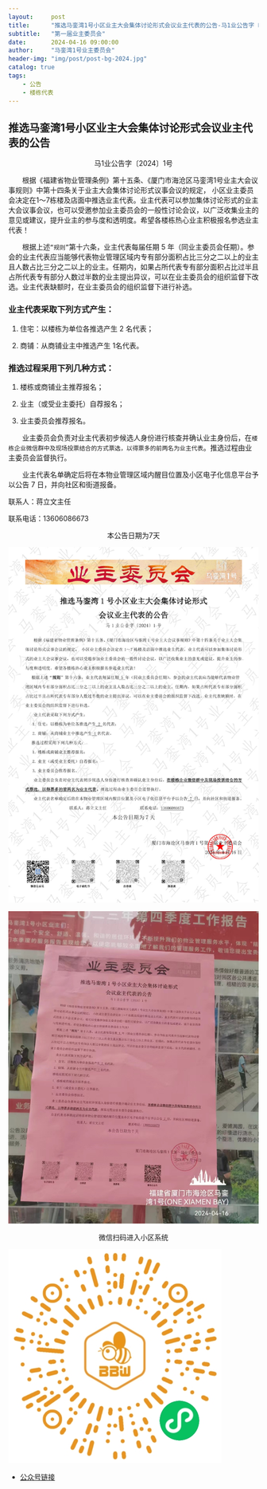 ```yaml
---
layout:     post
title:      "推选马銮湾1号小区业主大会集体讨论形式会议业主代表的公告-马1业公告字〔2024〕1号"
subtitle:   "第一届业主委员会"
date:       2024-04-16 09:00:00
author:     "马銮湾1号业主委员会"
header-img: "img/post/post-bg-2024.jpg"
catalog: true
tags:
    - 公告
    - 楼栋代表
---
```




## 推选马銮湾1号小区业主大会集体讨论形式会议业主代表的公告
<center>马1业公告字〔2024〕1号</center>

&emsp;&emsp;根据《福建省物业管理条例》第十五条、《厦门市海沧区马銮湾1号业主大会议事规则》中第十四条关于业主大会集体讨论形式议事会议的规定， 小区业主委员会决定在1～7栋楼及店面中推选业主代表。业主代表可以参加集体讨论形式的业主大会议事会议，也可以受邀参加业主委员会的一般性讨论会议，以广泛收集业主的意见或建议，提升业主的参与度和透明度。希望各楼栋热心业主积极报名参选业主代表！

&emsp;&emsp;根据上述`“规则”`第十六条，业主代表每届任期 5 年（同业主委员会任期）。参会的业主代表应当能够代表物业管理区域内专有部分面积占比三分之二以上的业主且人数占比三分之二以上的业主。任期内，如果占所代表专有部分面积占比过半且占所代表专有部分人数过半数的业主提出异议，可以在业主委员会的组织监督下改选。业主代表缺额时，在业主委员会的组织监督下进行补选。

### 业主代表采取下列方式产生：

1.	住宅：以楼栋为单位各推选产生 2 名代表； 

2.	商铺：从商铺业主中推选产生 1名代表。

### 推选过程采用下列几种方式：

1.	楼栋或商铺业主推荐报名；

2.	业主（或受业主委托）自荐报名； 

3.	业主委员会推荐报名。

&emsp;&emsp;业主委员会负责对业主代表初步候选人身份进行核查并确认业主身份后，在`楼栋企业微信群中及现场投票结合的方式票选，以得票多的前两名为业主代表`。推选过程由业主委员会监督执行。

&emsp;&emsp;业主代表名单确定后将在本物业管理区域内醒目位置及小区电子化信息平台予以公告 7 日，并向社区和街道报备。



联系人：蒋立文主任                

联系电话：13606086673


<center>本公告日期为7天</center>

![](\img\in-post\2024-4-16-公告盖章.jpg)

![](\img\in-post\2024-4-16-公告实景.jpg)

<center>微信扫码进入小区系统</center>

![](\img\in-post\蜂窝智家.jpg)

- [公众号链接](https://mp.weixin.qq.com/s/7wsUqZjSfsPEplaPc3PY8g)

